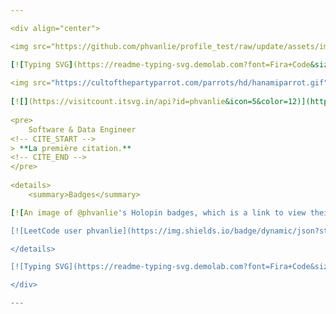 ```yaml
---

<div align="center">

<img src="https://github.com/phvanlie/profile_test/raw/update/assets/img/Hi.gif" height="32" />

[![Typing SVG](https://readme-typing-svg.demolab.com?font=Fira+Code&size=14&pause=1000&color=7D9DF7&center=true&vCenter=true&random=false&width=435&lines=Welcome+to+my+GitHub!;I'm+phvanlie)](https://git.io/typing-svg)
    
<img src="https://cultofthepartyparrot.com/parrots/hd/hanamiparrot.gif" width="30" height="30"/>
    
[![](https://visitcount.itsvg.in/api?id=phvanlie&icon=5&color=12)](https://visitcount.itsvg.in)
    
<pre>
    Software & Data Engineer 
<!-- CITE_START -->
> **La première citation.**
<!-- CITE_END -->
</pre>
    
<details>
    <summary>Badges</summary>

[![An image of @phvanlie's Holopin badges, which is a link to view their full Holopin profile](https://holopin.me/phvanlie)](https://holopin.io/@phvanlie)

[![LeetCode user phvanlie](https://img.shields.io/badge/dynamic/json?style=flat&labelColor=black&color=%23ffa116&label=Solved&query=solvedOverTotal&url=https%3A%2F%2Fleetcode-badge.vercel.app%2Fapi%2Fusers%2Fphvanlie&logo=leetcode&logoColor=yellow)](https://leetcode.com/phvanlie/)

</details>

[![Typing SVG](https://readme-typing-svg.demolab.com?font=Fira+Code&size=14&pause=1000&color=7D9DF7&center=true&vCenter=true&random=false&width=435&lines=Thanks+for+visiting+my+GitHub+profile!)](https://git.io/typing-svg)

</div>

---
```



